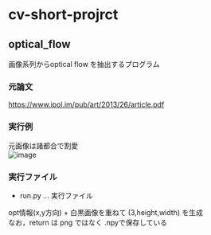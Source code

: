 # cv-short-projrct
## optical_flow 
画像系列からoptical flow を抽出するプログラム

### 元論文
https://www.ipol.im/pub/art/2013/26/article.pdf

### 実行例
元画像は諸都合で割愛  
![image](https://user-images.githubusercontent.com/48461133/88473970-9b24a680-cf5d-11ea-8453-b3461bd0ea9d.png)

### 実行ファイル
- run.py ... 実行ファイル

opt情報(x,y方向) + 白黒画像を重ねて (3,height,width) を生成  
なお，return は png ではなく .npyで保存している
